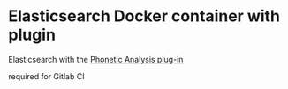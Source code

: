 # Elasticsearch Docker container with plugin

Elasticsearch with the [Phonetic Analysis plug-in](https://www.elastic.co/guide/en/elasticsearch/plugins/current/analysis-phonetic.html)

required for Gitlab CI
